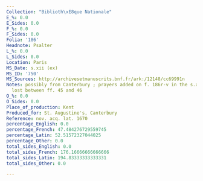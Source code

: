 ```yaml
---
Collection: "Biblioth\xE8que Nationale"
E_%: 0.0
E_Sides: 0.0
F_%: 0.0
F_Sides: 0.0
Folia: '186'
Headnote: Psalter
L_%: 0.0
L_Sides: 0.0
Location: Paris
MS_Date: s.xii (ex)
MS_ID: '750'
MS_Sources: http://archivesetmanuscrits.bnf.fr/ark:/12148/cc69991n
Notes: possibly from Canterbury ; prayers added on f. 186r-v in the s.xv; some leaves
  lost between ff. 45 and 46
O_%: 0.0
O_Sides: 0.0
Place_of_production: Kent
Produced_for: St. Augustine's, Canterbury
Reference: nov. acq. lat. 1670
percentage_English: 0.0
percentage_French: 47.484276729559745
percentage_Latin: 52.51572327044025
percentage_Other: 0.0
total_sides_English: 0.0
total_sides_French: 176.16666666666666
total_sides_Latin: 194.83333333333331
total_sides_Other: 0.0

---
```

